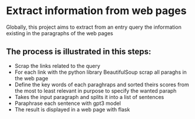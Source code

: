 # Extract information from web pages
Globally, this project aims to extract from an entry query the information existing in the paragraphs of the web pages
## The process is illustrated in this steps:
* Scrap the links related to the query 
* For each link with the python library BeautifulSoup scrap all paraghs in the web page
* Define the key words of each paraghraps and sorted theirs scores from the most  to least relevant in purpose to specify the wanted paraph
* Takes the input paragraph and splits it into a list of sentences
* Paraphrase each sentence with gpt3 model
* The result is displayed in a web  page with flask
